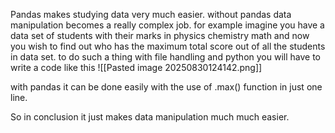 Pandas makes studying data very much easier. without pandas data manipulation becomes a really complex job.
for example imagine you  have a data set of students with their marks in physics chemistry math and now you wish to find out who has the maximum total score out of all the students in data set. 
to do such a thing with file handling and python you will have to write a code like this
![[Pasted image 20250830124142.png]]

with pandas it can be done easily with the use of .max() function in just one line.


So in conclusion it just makes data manipulation much much easier.
